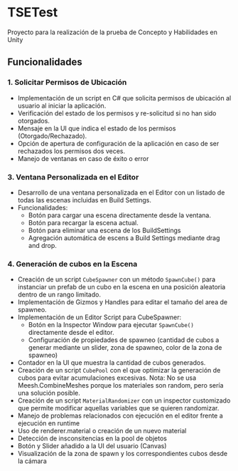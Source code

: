 # TSETest
Proyecto para la realización de la prueba de Concepto y Habilidades en Unity

## Funcionalidades

### 1. Solicitar Permisos de Ubicación
- Implementación de un script en C# que solicita permisos de ubicación al usuario al iniciar la aplicación.
- Verificación del estado de los permisos y re-solicitud si no han sido otorgados.
- Mensaje en la UI que indica el estado de los permisos (Otorgado/Rechazado).
- Opción de apertura de configuración de la aplicación en caso de ser rechazados los permisos dos veces.
- Manejo de ventanas en caso de éxito o error
### 3. Ventana Personalizada en el Editor
- Desarrollo de una ventana personalizada en el Editor con un listado de todas las escenas incluidas en Build Settings.
- Funcionalidades:
  - Botón para cargar una escena directamente desde la ventana.
  - Botón para recargar la escena actual.
  - Botón para eliminar una escena de los BuildSettings
  - Agregación automática de escens a Build Settings mediante drag and drop.

### 4. Generación de cubos en la Escena
- Creación de un script `CubeSpawner` con un método `SpawnCube()` para instanciar un prefab de un cubo en la escena en una posición aleatoria dentro de un rango limitado.
- Implementación de Gizmos y Handles para editar el tamaño del area de spawneo.
- Implementación de un Editor Script para CubeSpawner:
  - Botón en la Inspector Window para ejecutar `SpawnCube()` directamente desde el editor.
  - Configuración de propiedades de spawneo (cantidad de cubos a generar mediante un slider, zona de spawneo, color de la zona de spawneo)
- Contador en la UI que muestra la cantidad de cubos generados.
- Creación de un script `CubePool` con el que optimizar la generación de cubos para evitar acumulaciones excesivas. Nota: No se usa Meesh.CombineMeshes porque los materiales son random, pero sería una solución posible.
- Creación de un script `MaterialRandomizer` con un inspector customizado que permite modificar aquellas variables que se quieren randomizar.
- Manejo de problemas relacionados con ejecución en el editor frente a ejecución en runtime
 - Uso de renderer.material o creación de un nuevo material
 - Detección de insconsitencias en la pool de objetos
 - Botón y Slider añadido a la UI del usuario (Canvas)
 - Visualización de la zona de spawn y los correspondientes cubos desde la cámara
